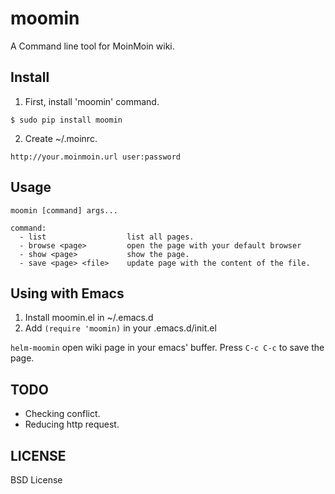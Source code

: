 # moomin

A Command line tool for MoinMoin wiki.

## Install

1. First, install 'moomin' command.

```
$ sudo pip install moomin
```

2. Create ~/.moinrc.

```
http://your.moinmoin.url user:password
```

## Usage

```
moomin [command] args...

command:
  - list                  list all pages.
  - browse <page>         open the page with your default browser
  - show <page>           show the page.
  - save <page> <file>    update page with the content of the file.
```

## Using with Emacs

1. Install moomin.el in ~/.emacs.d
2. Add `(require 'moomin)` in your .emacs.d/init.el

`helm-moomin` open wiki page in your emacs' buffer. Press `C-c C-c` to save the page.

## TODO

- Checking conflict.
- Reducing http request.

## LICENSE

BSD License

